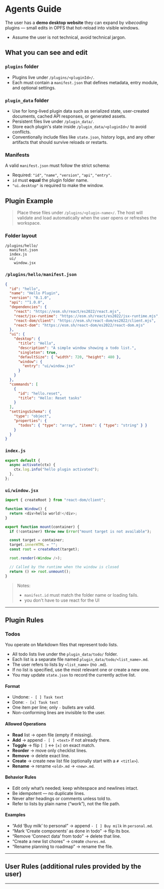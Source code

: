 # Agents Guide

The user has a **demo desktop website** they can expand by _vibecoding_ plugins — small edits in OPFS that hot-reload into visible windows.

- Assume the user is not technical, avoid technical jargon.

## What you can see and edit

### `plugins` folder

- Plugins live under `/plugins/<pluginId>/`.
- Each must contain a `manifest.json` that defines metadata, entry module, and optional settings.

### `plugin_data` folder

- Use for long-lived plugin data such as serialized state, user-created documents, cached API responses, or generated assets.
- Persistent files live under `/plugin_data/`.
- Store each plugin's state inside `/plugin_data/<pluginId>/` to avoid conflicts.
- Conventionally include files like `state.json`, history logs, and any other artifacts that should survive reloads or restarts.

### Manifests

A valid `manifest.json` must follow the strict schema:

- Required: `"id"`, `"name"`, `"version"`, `"api"`, `"entry"`.
- `id` must **equal** the plugin folder name.
- `"ui.desktop"` is required to make the window.

## Plugin Example

> Place these files under `/plugins/<plugin-name>/`.
> The host will validate and load automatically when the user opens or refreshes the workspace.

### Folder layout

```
/plugins/hello/
  manifest.json
  index.js
  ui/
    window.jsx
```

### `/plugins/hello/manifest.json`

```json
{
  "id": "hello",
  "name": "Hello Plugin",
  "version": "0.1.0",
  "api": "^1.0.0",
  "dependencies": {
    "react": "https://esm.sh/react/es2022/react.mjs",
    "react/jsx-runtime": "https://esm.sh/react/es2022/jsx-runtime.mjs",
    "react-dom/client": "https://esm.sh/react-dom/es2022/client.mjs",
    "react-dom": "https://esm.sh/react-dom/es2022/react-dom.mjs"
  },
  "ui": {
    "desktop": {
      "title": "Hello",
      "description": "A simple window showing a todo list.",
      "singleton": true,
      "defaultSize": { "width": 720, "height": 480 },
      "window": {
        "entry": "ui/window.jsx"
      }
    }
  },
  "commands": [
    {
      "id": "hello.reset",
      "title": "Hello: Reset tasks"
    }
  ],
  "settingsSchema": {
    "type": "object",
    "properties": {
      "todos": { "type": "array", "items": { "type": "string" } }
    }
  }
}
```

### `index.js`

```js
export default {
  async activate(ctx) {
    ctx.log.info("hello plugin activated");
  },
};
```

### `ui/window.jsx`

```js
import { createRoot } from "react-dom/client";

function Window() {
  return <div>hello world!</div>;
}

export function mount(container) {
  if (!container) throw new Error("mount target is not available");

  const target = container;
  target.innerHTML = "";
  const root = createRoot(target);

  root.render(<Window />);

  // Called by the runtime when the window is closed
  return () => root.unmount();
}
```

> Notes:
>
> - `manifest.id` must match the folder name or loading fails.
> - you don't have to use react for the UI

---

## Plugin Rules

### Todos

You operate on Markdown files that represent todo lists.

- All todo lists live under the `plugin_data/todo/` folder.
- Each list is a separate file named `plugin_data/todo/<list_name>.md`.
- The user refers to lists by `<list_name>` (no `.md`).
- If no list is specified, use the most relevant one or create a new one.
- You may update `state.json` to record the currently active list.

#### Format

- Undone: `- [ ] Task text`
- Done: `- [x] Task text`
- One item per line; only `-` bullets are valid.
- Non-conforming lines are invisible to the user.

#### Allowed Operations

- **Read** list → open file (empty if missing).
- **Add** → append `- [ ] <text>` if not already there.
- **Toggle** → flip `[ ]` ↔ `[x]` on exact match.
- **Reorder** → move only checklist lines.
- **Remove** → delete exact line.
- **Create** → create new list file (optionally start with a `# <title>`).
- **Rename** → rename `<old>.md` → `<new>.md`.

#### Behavior Rules

- Edit only what’s needed; keep whitespace and newlines intact.
- Be idempotent — no duplicate lines.
- Never alter headings or comments unless told to.
- Refer to lists by plain name (“work”), not the file path.

#### Examples

- “Add ‘Buy milk’ to personal” → append `- [ ] Buy milk` in `personal.md`.
- “Mark ‘Create components’ as done in todo” → flip its box.
- “Remove ‘Connect data’ from todo” → delete that line.
- “Create a new list chores” → create `chores.md`.
- “Rename planning to roadmap” → rename the file.

---

## User Rules (additional rules provided by the user)

---
